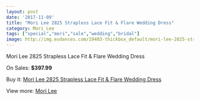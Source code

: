 ```yaml
---
layout: post
date: '2017-11-09'
title: "Mori Lee 2825 Strapless Lace Fit & Flare Wedding Dress"
category: Mori Lee
tags: ["special","mori","sale","wedding","bridal"]
image: http://img.eudances.com/19403-thickbox_default/mori-lee-2825-strapless-lace-fit-flare-wedding-dress.jpg
---
```

Mori Lee 2825 Strapless Lace Fit & Flare Wedding Dress

On Sales: **$397.99**
<a href="https://www.eudances.com/en/mori-lee/5770-mori-lee-2825-strapless-lace-fit-flare-wedding-dress.html"><amp-img layout="responsive" width="600" height="600" src="//img.eudances.com/19403-thickbox_default/mori-lee-2825-strapless-lace-fit-flare-wedding-dress.jpg" alt="Mori Lee 2825 Strapless Lace Fit & Flare Wedding Dress 0" /></a>
<a href="https://www.eudances.com/en/mori-lee/5770-mori-lee-2825-strapless-lace-fit-flare-wedding-dress.html"><amp-img layout="responsive" width="600" height="600" src="//img.eudances.com/19406-thickbox_default/mori-lee-2825-strapless-lace-fit-flare-wedding-dress.jpg" alt="Mori Lee 2825 Strapless Lace Fit & Flare Wedding Dress 1" /></a>
<a href="https://www.eudances.com/en/mori-lee/5770-mori-lee-2825-strapless-lace-fit-flare-wedding-dress.html"><amp-img layout="responsive" width="600" height="600" src="//img.eudances.com/19405-thickbox_default/mori-lee-2825-strapless-lace-fit-flare-wedding-dress.jpg" alt="Mori Lee 2825 Strapless Lace Fit & Flare Wedding Dress 2" /></a>
<a href="https://www.eudances.com/en/mori-lee/5770-mori-lee-2825-strapless-lace-fit-flare-wedding-dress.html"><amp-img layout="responsive" width="600" height="600" src="//img.eudances.com/19404-thickbox_default/mori-lee-2825-strapless-lace-fit-flare-wedding-dress.jpg" alt="Mori Lee 2825 Strapless Lace Fit & Flare Wedding Dress 3" /></a>

Buy it: [Mori Lee 2825 Strapless Lace Fit & Flare Wedding Dress](https://www.eudances.com/en/mori-lee/5770-mori-lee-2825-strapless-lace-fit-flare-wedding-dress.html "Mori Lee 2825 Strapless Lace Fit & Flare Wedding Dress")

View more: [Mori Lee](https://www.eudances.com/en/9-mori-lee "Mori Lee")